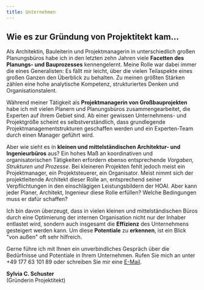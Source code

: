 ```yaml
---
title: Unternehmen
---
```


## Wie es zur Gründung von Projektitekt kam...

Als Architektin, Bauleiterin und Projektmanagerin in unterschiedlich großen
Planungsbüros habe ich in den letzten zehn Jahren viele **Facetten des Planungs- und Bauprozesses** kennengelernt.
Meine Rolle war dabei immer die eines Generalisten: Es fällt mir leicht, über die vielen Teilaspekte
eines großen Ganzen den Überblick zu behalten. Zu meinen größten Stärken zählen eine hohe analytische 
Kompetenz, strukturiertes Denken und Organisationstalent.

Während meiner Tätigkeit als **Projektmanagerin von Großbauprojekten** habe ich mit vielen
Planern und Planungsbüros zusammengearbeitet, die Experten auf ihrem Gebiet
sind. Ab einer gewissen Unternehmens- und Projektgröße scheint es selbstverständlich, dass
grundlegende Projektmanagementstrukturen geschaffen werden und ein Experten-Team
durch einen Manager geführt wird.

Aber wie sieht es in **kleinen und mittelständischen Architektur- und Ingenieurbüros** aus?
Ein hohes Maß an koordinativen und organisatorischen Tätigkeiten erfordern ebenso entsprechende
*Vorgaben, Strukturen und Prozesse*. Bei kleineren Projekten fehlt jedoch meist ein Projektmanager, 
ein Projektsteuerer, ein Organisator. Meist nimmt sich der projektleitende Architekt dieser Rolle an,
entsprechend seiner Verpflichtungen in den einschlägigen Leistungsbildern der HOAI. 
Aber kann jeder Planer, Architekt, Ingenieur diese Rolle erfüllen? Welche Bedingungen muss er dafür schaffen?

Ich bin davon überzeugt, dass in vielen kleinen und mittelständischen Büros durch eine Optimierung
der internen Organisation nicht nur der Inhaber entlastet wird, sondern auch insgesamt die **Effizienz** 
des Unternehmens gesteigert werden kann. Um diese **Potentiale** zu **erkennen**, ist ein Blick "von außen" oft sehr hilfreich.

Gerne führe ich mit Ihnen ein unverbindliches Gespräch über die Bedürfnisse und
Potentiale in Ihrem Unternehmen. Rufen Sie mich an unter +49 177 63 101 89 oder
schreiben Sie mir eine [E-Mail](mailto:sylvia.schuster@projektitekt.de).

**Sylvia C. Schuster**<br>
(Gründerin Projektitekt)


